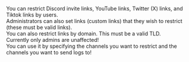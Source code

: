 <p>You can restrict Discord invite links, YouTube links, Twitter (X) links, and Tiktok links by users.<br>
Administrators can also set links (custom links) that they wish to restrict (these must be valid links).<br>
You can also restrict links by domain. This must be a valid TLD.<br>
Currently only admins are unaffected!<br>
You can use it by specifying the channels you want to restrict and the channels you want to send logs to!</p>
